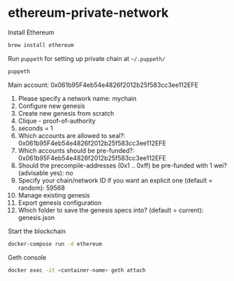 # ethereum-private-network

Install Ethereum
```bash
brew install ethereum
```

Run `puppeth` for setting up private chain at `~/.puppeth/`
```bash
puppeth
```

Main account: 0x061b95F4eb54e4826f2012b25f583cc3ee112EFE

1. Please specify a network name: mychain
1. Configure new genesis
1. Create new genesis from scratch
1. Clique - proof-of-authority
1. seconds = 1
1. Which accounts are allowed to seal?: 0x061b95F4eb54e4826f2012b25f583cc3ee112EFE
1. Which accounts should be pre-funded?: 0x061b95F4eb54e4826f2012b25f583cc3ee112EFE
1. Should the precompile-addresses (0x1 .. 0xff) be pre-funded with 1 wei? (advisable yes): no
1. Specify your chain/network ID if you want an explicit one (default = random): 59568
1. Manage existing genesis
1. Export genesis configuration
1. Which folder to save the genesis specs into? (default = current): genesis.json


Start the blockchain
```bash
docker-compose run -d ethereum
```

Geth console
```bash
docker exec -it <container-name> geth attach
```
